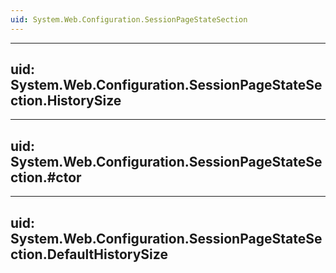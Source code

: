 ```yaml
---
uid: System.Web.Configuration.SessionPageStateSection
---
```


---
uid: System.Web.Configuration.SessionPageStateSection.HistorySize
---

---
uid: System.Web.Configuration.SessionPageStateSection.#ctor
---

---
uid: System.Web.Configuration.SessionPageStateSection.DefaultHistorySize
---
